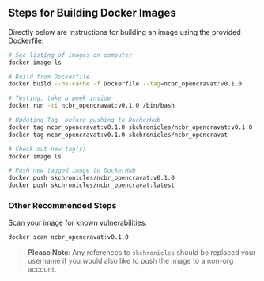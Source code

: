 ## Steps for Building Docker Images

Directly below are instructions for building an image using the provided Dockerfile:

```bash
# See listing of images on computer
docker image ls

# Build from Dockerfile
docker build --no-cache -f Dockerfile --tag=ncbr_opencravat:v0.1.0 .

# Testing, take a peek inside
docker run -ti ncbr_opencravat:v0.1.0 /bin/bash

# Updating Tag  before pushing to DockerHub
docker tag ncbr_opencravat:v0.1.0 skchronicles/ncbr_opencravat:v0.1.0
docker tag ncbr_opencravat:v0.1.0 skchronicles/ncbr_opencravat         # latest

# Check out new tag(s)
docker image ls

# Push new tagged image to DockerHub
docker push skchronicles/ncbr_opencravat:v0.1.0
docker push skchronicles/ncbr_opencravat:latest
```

### Other Recommended Steps

Scan your image for known vulnerabilities:

```bash
docker scan ncbr_opencravat:v0.1.0
```

> **Please Note**: Any references to `skchronicles` should be replaced your username if you would also like to push the image to a non-org account.
